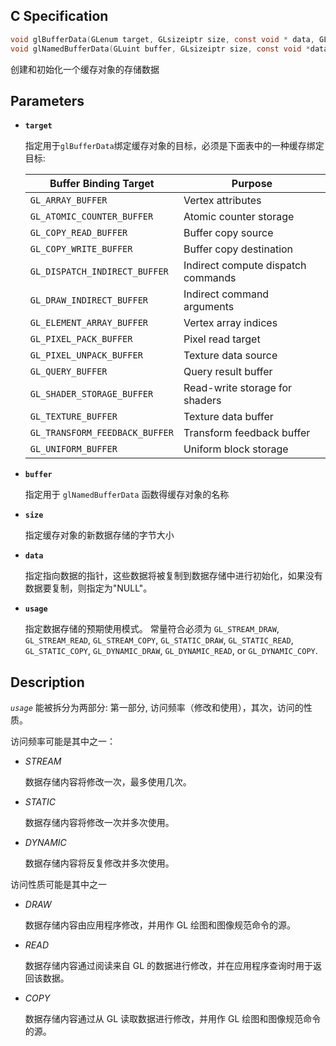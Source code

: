 ## C Specification

```c
void glBufferData(GLenum target, GLsizeiptr size, const void * data, GLenum usage);
void glNamedBufferData(GLuint buffer, GLsizeiptr size, const void *data, GLenum usage);
```

创建和初始化一个缓存对象的存储数据

## Parameters

- **`target`**

  指定用于`glBufferData`绑定缓存对象的目标，必须是下面表中的一种缓存绑定目标:

  | **Buffer Binding Target**      | **Purpose**                        |
  | ------------------------------ | ---------------------------------- |
  | `GL_ARRAY_BUFFER`              | Vertex attributes                  |
  | `GL_ATOMIC_COUNTER_BUFFER`     | Atomic counter storage             |
  | `GL_COPY_READ_BUFFER`          | Buffer copy source                 |
  | `GL_COPY_WRITE_BUFFER`         | Buffer copy destination            |
  | `GL_DISPATCH_INDIRECT_BUFFER`  | Indirect compute dispatch commands |
  | `GL_DRAW_INDIRECT_BUFFER`      | Indirect command arguments         |
  | `GL_ELEMENT_ARRAY_BUFFER`      | Vertex array indices               |
  | `GL_PIXEL_PACK_BUFFER`         | Pixel read target                  |
  | `GL_PIXEL_UNPACK_BUFFER`       | Texture data source                |
  | `GL_QUERY_BUFFER`              | Query result buffer                |
  | `GL_SHADER_STORAGE_BUFFER`     | Read-write storage for shaders     |
  | `GL_TEXTURE_BUFFER`            | Texture data buffer                |
  | `GL_TRANSFORM_FEEDBACK_BUFFER` | Transform feedback buffer          |
  | `GL_UNIFORM_BUFFER`            | Uniform block storage              |

- **`buffer`**

  指定用于 `glNamedBufferData` 函数得缓存对象的名称

- **`size`**

  指定缓存对象的新数据存储的字节大小

- **`data`**

  指定指向数据的指针，这些数据将被复制到数据存储中进行初始化，如果没有数据要复制，则指定为"NULL"。

- **`usage`**

  指定数据存储的预期使用模式。 常量符合必须为 `GL_STREAM_DRAW`, `GL_STREAM_READ`, `GL_STREAM_COPY`, `GL_STATIC_DRAW`, `GL_STATIC_READ`, `GL_STATIC_COPY`, `GL_DYNAMIC_DRAW`, `GL_DYNAMIC_READ`, or `GL_DYNAMIC_COPY`.

## Description

*`usage`* 能被拆分为两部分: 第一部分, 访问频率（修改和使用），其次，访问的性质。

访问频率可能是其中之一：

- *STREAM*

  数据存储内容将修改一次，最多使用几次。

- *STATIC*

  数据存储内容将修改一次并多次使用。

- *DYNAMIC*

  数据存储内容将反复修改并多次使用。

访问性质可能是其中之一

- *DRAW*

  数据存储内容由应用程序修改，并用作 GL 绘图和图像规范命令的源。

- *READ*

  数据存储内容通过阅读来自 GL 的数据进行修改，并在应用程序查询时用于返回该数据。

- *COPY*

  数据存储内容通过从 GL 读取数据进行修改，并用作 GL 绘图和图像规范命令的源。